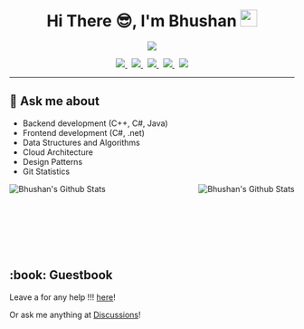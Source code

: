 <!-- <img width=100% src="https://capsule-render.vercel.app/api?type=waving&color=0891b2&height=100&section=header"/> -->
<h1 align="center">Hi There 😎, I'm Bhushan  <img src = "https://raw.githubusercontent.com/MartinHeinz/MartinHeinz/master/wave.gif" width = 30px> </h1>
<p align="center">
  <a href="https://git.io/typing-svg"><img src="https://readme-typing-svg.herokuapp.com/?lines=Senior+Software+Development+Engineer&font=Fira%20Code&center=true&width=500&height=45&color=black&vCenter=true&size=22&pause=1000"></a>
</p>
<!-- https://www.linkedin.com/in/bhushanrane1992/ -->
<p align="center">
 <a href = "https://github.com/BhushanDS" target="_blank"> <img src = "http://img.shields.io/badge/-Github-black?style=for-the-badge&logo=github"> </a> &nbsp;
 <a href = "https://www.linkedin.com/in/bhushanrane1992/" target="_blank"> <img src = "https://img.shields.io/badge/-LinkedIn-blue?style=for-the-badge&logo=Linkedin&logoColor=white"> </a> &nbsp;
 <a href = "https://www.scaler.com/academy/profile/65c8c55a9d34/" target="_blank"> <img src = "https://img.shields.io/badge/-Scaler-2EC866?style=for-the-badge&logo=Scaler&logoColor=white"> </a> &nbsp;
 <a href = "https://medium.com/@bhushanrane1992" target="_blank"> <img src = "https://img.shields.io/badge/-Medium-FFFF?style=for-the-badge&logo=Medium&logoColor=white"> </a> &nbsp;
 <a href = "mailto:bhushanrane1992@gmail.com" target="_blank"> <img src = "https://img.shields.io/badge/-Gmail-d14836?style=for-the-badge&logo=Gmail&logoColor=white"> </a>
</p>
<hr>

## 💬 Ask me about
- Backend development (C++, C#, Java)
- Frontend development (C#, .net)
- Data Structures and Algorithms
- Cloud Architecture
- Design Patterns
- Git Statistics
 
<p align="left"><img align="left" src="https://github-readme-stats.vercel.app/api?username=BhushanDS&include_all_commits=true&count_private=true&show_icons=true&line_height=20&title_color=EC7063&icon_color=D4AC0D&text_color=D3D3D3&bg_color=0,000000,AEB6BF" alt="Bhushan's Github Stats"> </p>

<p align="right"> <img align="right" src="https://github-readme-stats.vercel.app/api/top-langs/?username=BhushanDS&include_all_commits=true&count_private=true&show_icons=true&line_height=20&title_color=EC7063&icon_color=2234AE&text_color=D3D3D3&bg_color=0,000000,AEB6BF" alt="Bhushan's Github Stats"> </p>

<br/><br/>
<br/>
<br/>
<br/>
<br/>
<br/>


<h2>:book: Guestbook</h2>
<p>Leave a for any help !!! <a href="https://github.com/BhushanDS/BhushanDS/issues/new?template=guestbook-entry.md">here</a>!</p>
<p>Or ask me anything at <a href="https://github.com/BhushanDS/BhushanDS/discussions/new/choose">Discussions</a>!</p>


